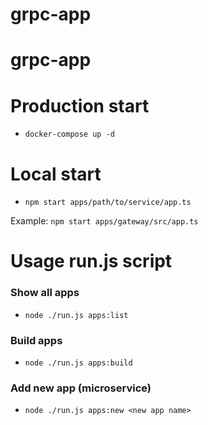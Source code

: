 # grpc-app
# grpc-app

# Production start

- `docker-compose up -d`

# Local start

- `npm start apps/path/to/service/app.ts`

Example: `npm start apps/gateway/src/app.ts`

# Usage run.js script
### Show all apps

- `node ./run.js apps:list`

### Build apps

- `node ./run.js apps:build`

### Add new app (microservice)

- `node ./run.js apps:new <new app name>`
